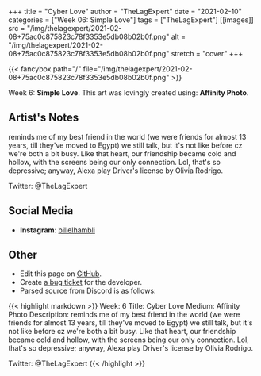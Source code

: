+++
title =       "Cyber Love"
author =      "TheLagExpert"
date =        "2021-02-10"
categories =  ["Week 06: Simple Love"]
tags =        ["TheLagExpert"]
[[images]]
                      src = "/img/thelagexpert/2021-02-08+75ac0c875823c78f3353e5db08b02b0f.png"
                      alt = "/img/thelagexpert/2021-02-08+75ac0c875823c78f3353e5db08b02b0f.png"
                      stretch = "cover"
+++


{{< fancybox path="/" file="/img/thelagexpert/2021-02-08+75ac0c875823c78f3353e5db08b02b0f.png" >}}


Week 6: **Simple Love**. This art was lovingly created using: **Affinity Photo**.

## Artist's Notes

reminds me of my best friend in the world (we were friends for almost 13 years, till they've moved to Egypt) we still talk, but it's not like before cz we're both a bit busy. Like that heart, our friendship became cold and hollow, with the screens being our only connection. Lol, that's so depressive; anyway, Alexa play Driver's license by Olivia Rodrigo.

Twitter: @TheLagExpert

## Social Media

- **Instagram**: [billelhambli]()


## Other

- Edit this page on [GitHub](https://github.com/teaminkling/web-refresh/edit/main/blog/content/blog/thelagexpert-week-6-44f6.md).
- Create [a bug ticket](https://github.com/teaminkling/web-refresh/issues/new?assignees=&labels=bug&template=problem-report.md&title=) for the developer.
- Parsed source from Discord is as follows:

{{< highlight markdown >}}
Week: 6
Title: Cyber Love
Medium: Affinity Photo 
Description: reminds me of my best friend in the world (we were friends for almost 13 years, till they've moved to Egypt) we still talk, but it's not like before cz we're both a bit busy. Like that heart, our friendship became cold and hollow, with the screens being our only connection. Lol, that's so depressive; anyway, Alexa play Driver's license by Olivia Rodrigo.

Twitter: @TheLagExpert
{{< /highlight >}}